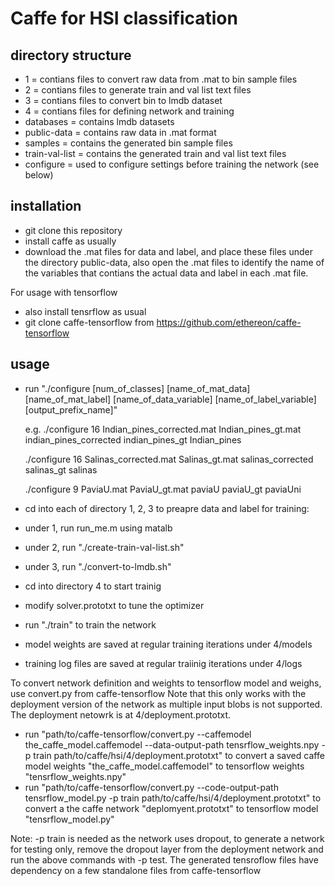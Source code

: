 # Caffe for HSI classification

directory structure
---------------------
* 1              = contians files to convert raw data from .mat to bin sample files
* 2              = contians files to generate train and val list text files
* 3              = contians files to convert bin to lmdb dataset
* 4              = contians files for defining network and training
* databases      = contains lmdb datasets
* public-data    = contains raw data in .mat format
* samples        = contains the generated bin sample files
* train-val-list = contains the generated train and val list text files
* configure      = used to configure settings before training the network (see below)

installation
-------------
- git clone this repository
- install caffe as usually
- download the .mat files for data and label, and place these files under the directory public-data, also open the .mat files to identify the name of the variables that contians the actual data and label in each .mat file.

For usage with tensorflow

- also install tensrflow as usual
- git clone caffe-tensorflow from https://github.com/ethereon/caffe-tensorflow


usage
------
- run "./configure [num_of_classes] [name_of_mat_data] [name_of_mat_label] [name_of_data_variable] [name_of_label_variable] [output_prefix_name]"

  e.g. ./configure 16 Indian_pines_corrected.mat Indian_pines_gt.mat indian_pines_corrected indian_pines_gt Indian_pines
  
  ./configure 16 Salinas_corrected.mat  Salinas_gt.mat salinas_corrected salinas_gt salinas
  
  ./configure 9	PaviaU.mat PaviaU_gt.mat paviaU paviaU_gt paviaUni

- cd into each of directory 1, 2, 3 to preapre data and label for training:
- under 1, run run_me.m using matalb
- under 2, run "./create-train-val-list.sh"
- under 3, run "./convert-to-lmdb.sh"
- cd into directory 4 to start trainig
- modify solver.prototxt to tune the optimizer
- run "./train" to train the network
- model weights are saved at regular training iterations under 4/models
- training log files are saved at regular traiinig iterations under 4/logs

To convert network definition and weights to tensorflow model and weighs, use convert.py from caffe-tensorflow Note that this only works with the deployment version of the network as multiple input blobs is not supported. The deployment netowrk is at 4/deployment.prototxt.

- run "path/to/caffe-tensorflow/convert.py --caffemodel the_caffe_model.caffemodel --data-output-path tensrflow_weights.npy -p train path/to/caffe/hsi/4/deployment.prototxt" to convert a saved caffe model weights "the_caffe_model.caffemodel" to tensorflow weights "tensrflow_weights.npy"
- run "path/to/caffe-tensorflow/convert.py --code-output-path tensrflow_model.py -p train path/to/caffe/hsi/4/deployment.prototxt" to convert a the caffe network "deplomyent.prototxt" to tensorflow model "tensrflow_model.py"

Note: -p train is needed as the network uses dropout, to generate a network for testing only, remove the dropout layer from the deployment network and run the above commands with -p test. The generated tensroflow files have dependency on a few standalone files from caffe-tensorflow








